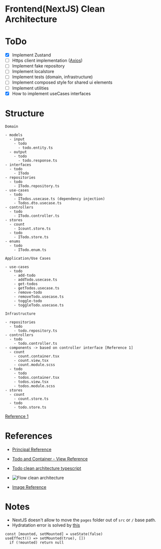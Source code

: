# Frontend(NextJS) Clean Architecture

# ToDo

- [x] Implement Zustand
- [ ] Https client implementation ([Axios](https://blog.bitsrc.io/zustands-guide-to-simple-state-management-12c654c69990))
- [ ] Implement fake repository
- [ ] Implement localstore
- [ ] Implement tests (domain, infrastructure)
- [ ] Implement composed style for shared ui elements
- [ ] Implement utilities
- [x] How to implement useCases interfaces

# Structure

```
Domain

- models
  - input
    - todo
      - todo.entity.ts
  - output
    - todo
      - todo.response.ts
- interfaces
  - todo
    - ITodo
- repositories
  - todo
    - ITodo.repository.ts
- use-cases
  - todo
    - ITodos.usecase.ts (dependency injection)
    - Todos.dto.usecase.ts
- controllers
  - todo
    - ITodo.controller.ts
- stores
  - count
    - Icount.store.ts
  - todo
    - ITodo.store.ts
- enums
  - todo
    - ITodo.enum.ts

Application/Use Cases

- use-cases
  - todo
    - add-todo
    - addTodo.usecase.ts
    - get-todos
    - getTodos.usecase.ts
    - remove-todo
    - removeTodo.usecase.ts
    - toggle-todo
    - toggleTodo.usecase.ts

Infrastructure

- repositories
  - todo
    - todo.repository.ts
- controllers
  - todo
    - todo.controller.ts
- components -> based on controller interface [Reference 1]
  - count
    - count.container.tsx
    - count.view.tsx
    - count.module.scss
  - todo
    - todo
    - todos.container.tsx
    - todos.view.tsx
    - todos.module.scss
- stores
  - count
    - count.store.ts
  - todo
    - todo.store.ts
```

[Reference 1](https://github.com/dimitridumont/clean-architecture-front-end/tree/main/src/modules/todos/application/todo-list)

# References

- [Principal Reference](https://github.com/esaraviam/dogappv1)

- [Todo and Container - View Reference](https://github.com/dimitridumont/clean-architecture-front-end)

- [Todo clean architecture typescript](https://codefoundation.co.za/clean-architecture-typescript-and-react)

- ![Flow clean architecture](https://miro.medium.com/max/1400/1*iDwC7At7blypzZPqIAn_PQ.png)

- [Image Reference](https://medium.com/@rostislavdugin/the-clean-architecture-using-react-and-typescript-a832662af803)

# Notes

- NextJS doesn't allow to move the `pages` folder out of `src` or `/` base path.
- Hydratation error is solved by [this](https://github.com/vercel/next.js/discussions/35773#discussioncomment-2622885)

```
const [mounted, setMounted] = useState(false)
useEffect(() => setMounted(true), [])
  if (!mounted) return null
```
